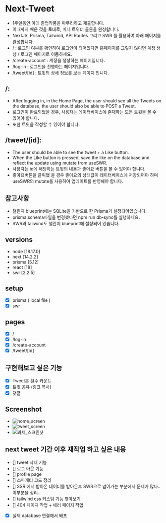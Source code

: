 # Next-Tweet

- 1주일동안 아래 졸업작품을 마무리하고 제출합니다.
- 이때까지 배운 것을 토대로, 미니 트위터 클론을 완성합니다.
- NextJS, Prisma, Tailwind, API Routes 그리고 SWR 를 활용하여 아래 페이지를 완성합니다.
- / : 로그인 여부를 확인하여 로그인이 되어있다면 홈페이지를 그렇지 않다면 계정 생성 / 로그인 페이지로 이동하세요.
- /create-account : 계정을 생성하는 페이지입니다.
- /log-in : 로그인을 진행하는 페이지입니다.
- /tweet/[id] : 트윗의 상세 정보를 보는 페이지 입니다.

## /:

- After logging in, in the Home Page, the user should see all the Tweets on the database, the user should also be able to POST a Tweet.
- 로그인이 완료되었을 경우, 사용자는 데이터베이스에 존재하는 모든 트윗을 볼 수 있어야 합니다.
- 또한 트윗을 작성할 수 있어야 합니다.

## /tweet/[id]:

- The user should be able to see the tweet + a Like button.
- When the Like button is pressed, save the like on the database and reflect the update using mutate from useSWR.
- 사용자는 id에 해당하는 트윗의 내용과 좋아요 버튼을 볼 수 있어야 합니다.
- 좋아요버튼을 클릭했 을 경우 좋아요의 상태값이 데이터베이스에 저장되어야 하며 useSWR의 mutate를 사용하여 업데이트를 반영해야 합니다.

## 참고사항

- 챌린지 blueprint에는 SQLite을 기반으로 한 Prisma가 설정되어있습니다.
- prisma.schema파일을 변경했다면 npm run db-sync를 실행하세요.
- SWR와 tailwind도 챌린지 blueprint에 설정되어 있습니다.

## versions

- node [18.17.0]
- next [14.2.2]
- prisma [5.12]
- react [18]
- swr [2.2.5]

## setup

- [x] prisma ( local file )
- [x] swr

## pages

- [x] /
- [x] /log-in
- [x] /create-account
- [x] /tweet/[id]

## 구현해보고 싶은 기능

- [x] Tweet본 횟수 카운트
- [x] 트윗 공유 (링크 복사)
- [x] 댓글

## Screenshot

- ![home_screen](https://github.com/kajj8808/next-tweet/assets/71279997/3477c516-a7fb-4f40-955a-f0def9eaaa9e)
- ![tweet_screen](https://github.com/kajj8808/next-tweet/assets/71279997/938e8f3b-33d2-4099-b863-b896c7105580)
- ![과제_스크린샷](https://github.com/kajj8808/next-tweet/assets/71279997/df76f16e-2471-458f-b5f8-c3a6d7d0eaa8)

## next tweet 기간 이후 재작업 하고 싶은 내용

- [] tweet 삭제 기능
- [] 로그 아웃 기능
- [] profile page
- [] 스파게티 코드 정리
- [] SSR 에서 받아온 데이터를 받아온후 SWR으로 넘어가는 부분에서 문제가 많다.. 이부분을 정리..
- [] tailwind css 커스텀 기능 찾아보기
- [] 404 페이지 작업 + 에러 페이지 작업
- [x] 실제 database 연결해서 배포
